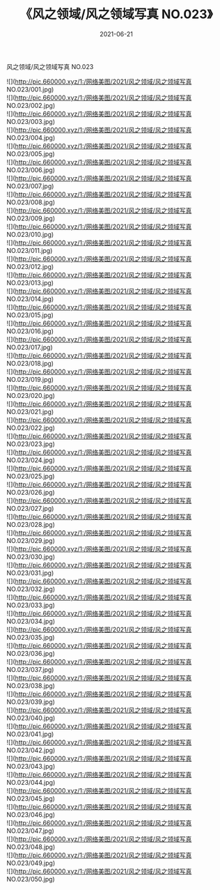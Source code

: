 ﻿---
layout: post
title:  《风之领域/风之领域写真 NO.023》
date:   2021-06-21
img: http://pic.660000.xyz/1:/网络美图/2021/风之领域/风之领域写真 NO.023/000.jpg
categories: [美女, 清纯, 唯美]
---

风之领域/风之领域写真 NO.023

 ![](http://pic.660000.xyz/1:/网络美图/2021/风之领域/风之领域写真 NO.023/001.jpg) <br>![](http://pic.660000.xyz/1:/网络美图/2021/风之领域/风之领域写真 NO.023/002.jpg) <br>![](http://pic.660000.xyz/1:/网络美图/2021/风之领域/风之领域写真 NO.023/003.jpg) <br>![](http://pic.660000.xyz/1:/网络美图/2021/风之领域/风之领域写真 NO.023/004.jpg) <br>![](http://pic.660000.xyz/1:/网络美图/2021/风之领域/风之领域写真 NO.023/005.jpg) <br>![](http://pic.660000.xyz/1:/网络美图/2021/风之领域/风之领域写真 NO.023/006.jpg) <br>![](http://pic.660000.xyz/1:/网络美图/2021/风之领域/风之领域写真 NO.023/007.jpg) <br>![](http://pic.660000.xyz/1:/网络美图/2021/风之领域/风之领域写真 NO.023/008.jpg) <br>![](http://pic.660000.xyz/1:/网络美图/2021/风之领域/风之领域写真 NO.023/009.jpg) <br>![](http://pic.660000.xyz/1:/网络美图/2021/风之领域/风之领域写真 NO.023/010.jpg) <br>![](http://pic.660000.xyz/1:/网络美图/2021/风之领域/风之领域写真 NO.023/011.jpg) <br>![](http://pic.660000.xyz/1:/网络美图/2021/风之领域/风之领域写真 NO.023/012.jpg) <br>![](http://pic.660000.xyz/1:/网络美图/2021/风之领域/风之领域写真 NO.023/013.jpg) <br>![](http://pic.660000.xyz/1:/网络美图/2021/风之领域/风之领域写真 NO.023/014.jpg) <br>![](http://pic.660000.xyz/1:/网络美图/2021/风之领域/风之领域写真 NO.023/015.jpg) <br>![](http://pic.660000.xyz/1:/网络美图/2021/风之领域/风之领域写真 NO.023/016.jpg) <br>![](http://pic.660000.xyz/1:/网络美图/2021/风之领域/风之领域写真 NO.023/017.jpg) <br>![](http://pic.660000.xyz/1:/网络美图/2021/风之领域/风之领域写真 NO.023/018.jpg) <br>![](http://pic.660000.xyz/1:/网络美图/2021/风之领域/风之领域写真 NO.023/019.jpg) <br>![](http://pic.660000.xyz/1:/网络美图/2021/风之领域/风之领域写真 NO.023/020.jpg) <br>![](http://pic.660000.xyz/1:/网络美图/2021/风之领域/风之领域写真 NO.023/021.jpg) <br>![](http://pic.660000.xyz/1:/网络美图/2021/风之领域/风之领域写真 NO.023/022.jpg) <br>![](http://pic.660000.xyz/1:/网络美图/2021/风之领域/风之领域写真 NO.023/023.jpg) <br>![](http://pic.660000.xyz/1:/网络美图/2021/风之领域/风之领域写真 NO.023/024.jpg) <br>![](http://pic.660000.xyz/1:/网络美图/2021/风之领域/风之领域写真 NO.023/025.jpg) <br>![](http://pic.660000.xyz/1:/网络美图/2021/风之领域/风之领域写真 NO.023/026.jpg) <br>![](http://pic.660000.xyz/1:/网络美图/2021/风之领域/风之领域写真 NO.023/027.jpg) <br>![](http://pic.660000.xyz/1:/网络美图/2021/风之领域/风之领域写真 NO.023/028.jpg) <br>![](http://pic.660000.xyz/1:/网络美图/2021/风之领域/风之领域写真 NO.023/029.jpg) <br>![](http://pic.660000.xyz/1:/网络美图/2021/风之领域/风之领域写真 NO.023/030.jpg) <br>![](http://pic.660000.xyz/1:/网络美图/2021/风之领域/风之领域写真 NO.023/031.jpg) <br>![](http://pic.660000.xyz/1:/网络美图/2021/风之领域/风之领域写真 NO.023/032.jpg) <br>![](http://pic.660000.xyz/1:/网络美图/2021/风之领域/风之领域写真 NO.023/033.jpg) <br>![](http://pic.660000.xyz/1:/网络美图/2021/风之领域/风之领域写真 NO.023/034.jpg) <br>![](http://pic.660000.xyz/1:/网络美图/2021/风之领域/风之领域写真 NO.023/035.jpg) <br>![](http://pic.660000.xyz/1:/网络美图/2021/风之领域/风之领域写真 NO.023/036.jpg) <br>![](http://pic.660000.xyz/1:/网络美图/2021/风之领域/风之领域写真 NO.023/037.jpg) <br>![](http://pic.660000.xyz/1:/网络美图/2021/风之领域/风之领域写真 NO.023/038.jpg) <br>![](http://pic.660000.xyz/1:/网络美图/2021/风之领域/风之领域写真 NO.023/039.jpg) <br>![](http://pic.660000.xyz/1:/网络美图/2021/风之领域/风之领域写真 NO.023/040.jpg) <br>![](http://pic.660000.xyz/1:/网络美图/2021/风之领域/风之领域写真 NO.023/041.jpg) <br>![](http://pic.660000.xyz/1:/网络美图/2021/风之领域/风之领域写真 NO.023/042.jpg) <br>![](http://pic.660000.xyz/1:/网络美图/2021/风之领域/风之领域写真 NO.023/043.jpg) <br>![](http://pic.660000.xyz/1:/网络美图/2021/风之领域/风之领域写真 NO.023/044.jpg) <br>![](http://pic.660000.xyz/1:/网络美图/2021/风之领域/风之领域写真 NO.023/045.jpg) <br>![](http://pic.660000.xyz/1:/网络美图/2021/风之领域/风之领域写真 NO.023/046.jpg) <br>![](http://pic.660000.xyz/1:/网络美图/2021/风之领域/风之领域写真 NO.023/047.jpg) <br>![](http://pic.660000.xyz/1:/网络美图/2021/风之领域/风之领域写真 NO.023/048.jpg) <br>![](http://pic.660000.xyz/1:/网络美图/2021/风之领域/风之领域写真 NO.023/049.jpg) <br>![](http://pic.660000.xyz/1:/网络美图/2021/风之领域/风之领域写真 NO.023/050.jpg) <br>